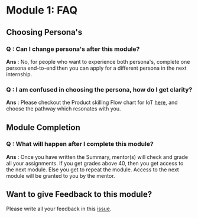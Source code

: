 # Module 1: FAQ

## Choosing Persona's

### Q : Can I change persona's after this module?
**Ans** : No, for people who want to experience both persona's, complete one 
persona end-to-end then you can apply for a different persona in the next internship.

### Q : I am confused in choosing the persona, how do I get clarity?
**Ans** : Please checkout the Product skilling Flow chart for IoT [here](extras/01.png), 
and choose the pathway which resonates with you.

## Module Completion

### Q : What will happen after I complete this module?
**Ans** : Once you have written the Summary, mentor(s) will check and grade all
your assignments. If you get grades above 40, then you get access to the next module.
Else you get to repeat the module.
Access to the next module will be granted to you by the mentor.

## Want to give Feedback to this module?
Please write all your feedback in this [issue](https://gitlab.iotiot.in/newbies/iot-internship-feb-20/module1/issues/9).

